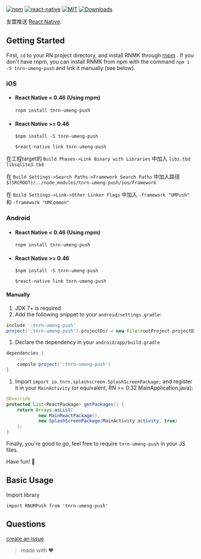 
[![npm][npm-badge]][npm]
[![react-native][rn-badge]][rn]
[![MIT][license-badge]][license]
[![Downloads](https://img.shields.io/npm/dm/tnrn-umeng-push.svg)](https://www.npmjs.com/package/tnrn-umeng-push)

[npm-badge]: https://img.shields.io/npm/v/tnrn-umeng-push.svg
[npm]: https://www.npmjs.com/package/tnrn-umeng-push
[rn-badge]: https://img.shields.io/badge/react--native-v0.40-05A5D1.svg
[rn]: https://facebook.github.io/react-native
[license-badge]: https://img.shields.io/dub/l/vibe-d.svg
[license]: https://raw.githubusercontent.com/tnrn/tnrn-umeng-push/master/LICENSE

友盟推送 [React Native][rn].

## Getting Started

First, `cd` to your RN project directory, and install RNMK through [rnpm](https://github.com/rnpm/rnpm) . If you don't have rnpm, you can install RNMK from npm with the command `npm i -S tnrn-umeng-push` and link it manually (see below).

### iOS

* #### React Native < 0.46 (Using rnpm)

  `rnpm install tnrn-umeng-push`

* #### React Native >= 0.46
  `$npm install -S tnrn-umeng-push`

  `$react-native link tnrn-umeng-push`

在工程target的 `Build Phases->Link Binary with Libraries` 中加入
`libz.tbd libsqlite3.tbd`

在 `Build Settings->Search Paths->Framework Search Paths` 中加入路径 `$(SRCROOT)/../node_modules/tnrn-umeng-push/ios/Framework`

在 `Build Settings->Link->Other Linker Flags` 中加入 `-framework "UMPush"` 和 `-framework "UMCommon"`


### Android

* #### React Native < 0.46 (Using rnpm)

  `rnpm install tnrn-umeng-push`

* #### React Native >= 0.46
  `$npm install -S tnrn-umeng-push`

  `$react-native link tnrn-umeng-push`

#### Manually
1. JDK 7+ is required
1. Add the following snippet to your `android/settings.gradle`:

  ```gradle
include ':tnrn-umeng-push'
project(':tnrn-umeng-push').projectDir = new File(rootProject.projectDir, '../node_modules/tnrn-umeng-push/android/app')
  ```
  
1. Declare the dependency in your `android/app/build.gradle`
  
  ```gradle
  dependencies {
      ...
      compile project(':tnrn-umeng-push')
  }
  ```
  
1. Import `import io.tnrn.splashscreen.SplashScreenPackage;` and register it in your `MainActivity` (or equivalent, RN >= 0.32 MainApplication.java):

  ```java
  @Override
  protected List<ReactPackage> getPackages() {
      return Arrays.asList(
              new MainReactPackage(),
              new SplashScreenPackage(MainActivity.activity, true)
      );
  }
  ```

Finally, you're good to go, feel free to require `tnrn-umeng-push` in your JS files.

Have fun! :metal:

## Basic Usage

Import library

```
import RNUMPush from 'tnrn-umeng-push'
```


## Questions

[create an issue](https://github.com/tnrn/tnrn-umeng-push/issues/new)

> made with ♥